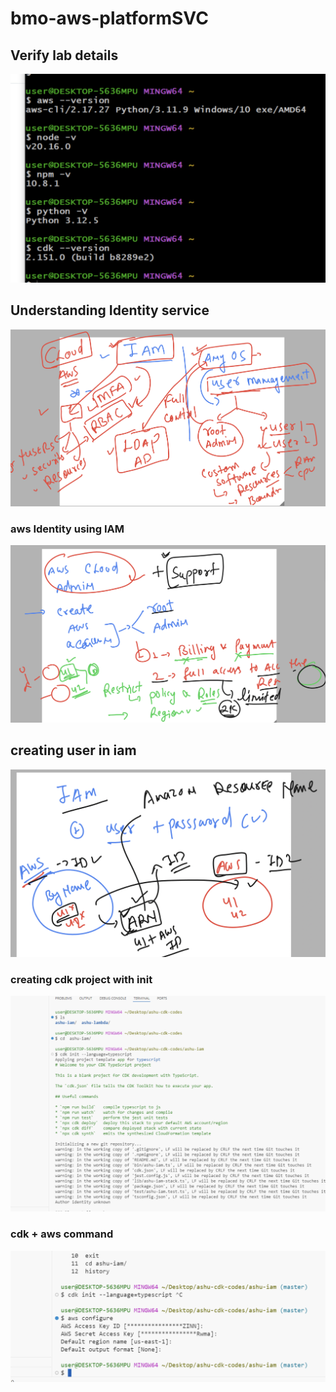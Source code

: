 # bmo-aws-platformSVC

## Verify lab details 

<img src="lab1.png">

## Understanding Identity service 

<img src="id1.png">

### aws Identity using IAM 

<img src="id2.png">

## creating user in iam 

<img src="id4.png">


### creating cdk project with init 

<img src="cdk1.png">

### cdk + aws command 

<img src="cdk2.png">


